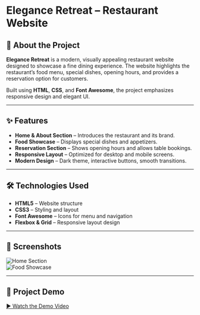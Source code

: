 # Elegance Retreat – Restaurant Website

## 📖 About the Project
**Elegance Retreat** is a modern, visually appealing restaurant website designed to showcase a fine dining experience. The website highlights the restaurant’s food menu, special dishes, opening hours, and provides a reservation option for customers.  

Built using **HTML**, **CSS**, and **Font Awesome**, the project emphasizes responsive design and elegant UI.  

---

## ✨ Features
- **Home & About Section** – Introduces the restaurant and its brand.  
- **Food Showcase** – Displays special dishes and appetizers.  
- **Reservation Section** – Shows opening hours and allows table bookings.  
- **Responsive Layout** – Optimized for desktop and mobile screens.  
- **Modern Design** – Dark theme, interactive buttons, smooth transitions.  

---

## 🛠️ Technologies Used
- **HTML5** – Website structure  
- **CSS3** – Styling and layout  
- **Font Awesome** – Icons for menu and navigation  
- **Flexbox & Grid** – Responsive layout design  

---

## 📸 Screenshots
![Home Section](https://elegencia-react-ejev.vercel.app/assets/img/bg/hero_bg_1.jpg)  
![Food Showcase](https://elegencia-react-ejev.vercel.app/assets/img/portfolio/portfolio_1.jpg)  

---

## 🎥 Project Demo
[▶️ Watch the Demo Video](https://github.com/Prajnapunya09/Elegance_Retreat/blob/main/output%20vedio(eligance).mp4)
